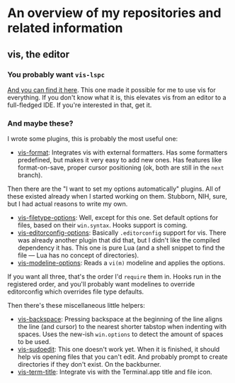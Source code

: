 # An overview of my repositories and related information

## vis, the editor

### You probably want `vis-lspc`

[And you can find it here](https://gitlab.com/muhq/vis-lspc). This one made it
possible for me to use vis for everything. If you don't know what it is, this
elevates vis from an editor to a full-fledged IDE. If you're interested in
that, get it.

### And maybe these?

I wrote some plugins, this is probably the most useful one:

- [vis-format](https://github.com/milhnl/vis-format): Integrates vis with
  external formatters. Has some formatters predefined, but makes it very easy
  to add new ones. Has features like format-on-save, proper cursor positioning
  (ok, both are still in the `next` branch).

Then there are the "I want to set my options automatically" plugins. All of
these existed already when I started working on them. Stubborn, NIH, sure, but
I had actual reasons to write my own.

- [vis-filetype-options](https://github.com/milhnl/vis-filetype-options): Well,
  except for this one. Set default options for files, based on their
  `win.syntax`. Hooks support is coming.
- [vis-editorconfig-options](https://github.com/milhnl/vis-editorconfig-options):
  Basically `.editorconfig` support for vis. There was already another plugin
  that did that, but I didn't like the compiled dependency it has. This one is
  pure Lua (and a shell snippet to find the file — Lua has no concept of
  directories).
- [vis-modeline-options](https://github.com/milhnl/vis-modeline-options): Reads
  a `vi(m)` modeline and applies the options.

If you want all three, that's the order I'd `require` them in. Hooks run in the
registered order, and you'll probably want modelines to override editorconfig
which overrides file type defaults.

Then there's these miscellaneous little helpers:

- [vis-backspace](https://github.com/milhnl/vis-backspace): Pressing backspace
  at the beginning of the line aligns the line (and cursor) to the nearest
  shorter tabstop when indenting with spaces. Uses the new-ish `win.options` to
  detect the amount of spaces to be used.
- [vis-sudoedit](https://github.com/milhnl/vis-sudoedit): This one doesn't work
  yet. When it is finished, it should help vis opening files that you can't
  edit. And probably prompt to create directories if they don't exist. On the
  backburner.
- [vis-term-title](https://github.com/milhnl/vis-term-title): Integrate vis
  with the Terminal.app title and file icon.
